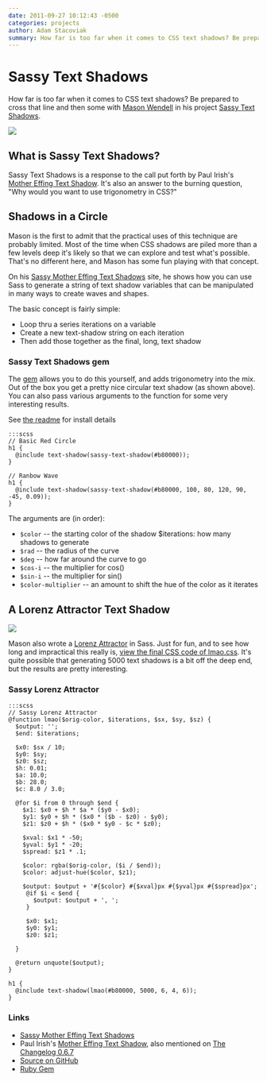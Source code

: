 ```yaml
---
date: 2011-09-27 10:12:43 -0500
categories: projects
author: Adam Stacoviak
summary: How far is too far when it comes to CSS text shadows? Be prepared to cross that line and then some with Mason Wendell in his project Sassy Text Shadows -- the response is to the call put forth by Paul Irish's Mother Effing Text Shadow, and an answer to the burning question, "Why would you want to use trigonometry in CSS?"
---
```


# Sassy Text Shadows

How far is too far when it comes to CSS text shadows? Be prepared to cross that line and then some with [Mason Wendell](/mason-wendell) in his project [Sassy Text Shadows](http://sassymothereffingtextshadow.com/).

<a href="http://sassymothereffingtextshadow.com/"><img src="/attachments/sassy-text-shadow.png" class="full" /></a>

## What is Sassy Text Shadows?

Sassy Text Shadows is a response to the call put forth by Paul Irish's [Mother Effing Text Shadow](http://mothereffingtextshadow.com/). It's also an answer to the burning question, "Why would you want to use trigonometry in CSS?"

## Shadows in a Circle

Mason is the first to admit that the practical uses of this technique are probably limited. Most of the time when CSS shadows are piled more than a few levels deep it's likely so that we can explore and test what's possible. That's no different here, and Mason has some fun playing with that concept.

On his [Sassy Mother Effing Text Shadows](http://sassymothereffingtextshadow.com/) site, he shows how you can use Sass to generate a string of text shadow variables that can be manipulated in many ways to create waves and shapes.

The basic concept is fairly simple:

* Loop thru a series iterations on a variable
* Create a new text-shadow string on each iteration
* Then add those together as the final, long, text shadow

### Sassy Text Shadows gem

The [gem](https://rubygems.org/gems/sassy-text-shadow) allows you to do this yourself, and adds trigonometry into the mix. Out of the box you get a pretty nice circular text shadow (as shown above). You can also pass various arguments to the function for some very interesting results.

See [the readme](https://github.com/canarymason/sassytextshadow#readme) for install details

    :::scss
    // Basic Red Circle
    h1 { 
      @include text-shadow(sassy-text-shadow(#b80000)); 
    }
    
    // Ranbow Wave
    h1 {
      @include text-shadow(sassy-text-shadow(#b80000, 100, 80, 120, 90, -45, 0.09));
    }
    
The arguments are (in order):

* `$color` -- the starting color of the shadow $iterations: how many shadows to generate  
* `$rad` -- the radius of the curve   
* `$deg` -- how far around the curve to go  
* `$cos-i` -- the multiplier for cos()   
* `$sin-i` -- the multiplier for sin() 
* `$color-multiplier` -- an amount to shift the hue of the color as it iterates


## A Lorenz Attractor Text Shadow

<a href="http://sassymothereffingtextshadow.com/"><img src="/attachments/sassy-text-shadow-lorenz.png" class="full" /></a>

Mason also wrote a [Lorenz Attractor](http://en.wikipedia.org/wiki/Lorenz_Attractor) in Sass. Just for fun, and to see how long and impractical this really is, [view the final CSS code of lmao.css](http://sassymothereffingtextshadow.com/stylesheets/lmao.css). It's quite possible that generating 5000 text shadows is a bit off the deep end, but the results are pretty interesting.

### Sassy Lorenz Attractor

    :::scss
    // Sassy Lorenz Attractor
    @function lmao($orig-color, $iterations, $sx, $sy, $sz) {
      $output: '';
      $end: $iterations;

      $x0: $sx / 10;
      $y0: $sy;
      $z0: $sz;
      $h: 0.01;
      $a: 10.0;
      $b: 28.0;
      $c: 8.0 / 3.0;

      @for $i from 0 through $end {
        $x1: $x0 + $h * $a * ($y0 - $x0);
        $y1: $y0 + $h * ($x0 * ($b - $z0) - $y0);
        $z1: $z0 + $h * ($x0 * $y0 - $c * $z0);

        $xval: $x1 * -50;
        $yval: $y1 * -20;
        $spread: $z1 * .1;

        $color: rgba($orig-color, ($i / $end));
        $color: adjust-hue($color, $z1);

        $output: $output + '#{$color} #{$xval}px #{$yval}px #{$spread}px';
         @if $i < $end {
           $output: $output + ', ';
         }

         $x0: $x1;
         $y0: $y1;
         $z0: $z1;

      }

      @return unquote($output);
    }

    h1 {
      @include text-shadow(lmao(#b80000, 5000, 6, 4, 6));
    }


### Links

* [Sassy Mother Effing Text Shadows](http://sassymothereffingtextshadow.com/)
* Paul Irish's [Mother Effing Text Shadow](http://mothereffingtextshadow.com/), also mentioned on [The Changelog 0.6.7](http://thechangelog.com/post/9123518427/episode-0-6-7-html5-boilerplate-modernizr-and-more-with)
* [Source on GitHub](https://github.com/canarymason/sassytextshadow)
* [Ruby Gem](https://rubygems.org/gems/sassy-text-shadow)
